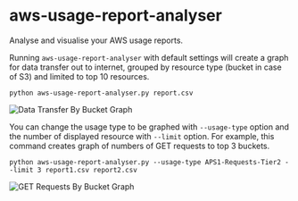 aws-usage-report-analyser
=====

Analyse and visualise your AWS usage reports.

Running `aws-usage-report-analyser` with default settings will create a graph for data transfer out to internet, grouped by resource type (bucket in case of S3) and limited to top 10 resources.

```
python aws-usage-report-analyser.py report.csv
```

![Data Transfer By Bucket Graph](/../screenshots/screenshots/data-transfer-report.jpg)

You can change the usage type to be graphed with `--usage-type` option and the number of displayed resource with `--limit` option. For example, this command creates graph of numbers of GET requests to top 3 buckets.

```
python aws-usage-report-analyser.py --usage-type APS1-Requests-Tier2 --limit 3 report1.csv report2.csv
```

![GET Requests By Bucket Graph](/../screenshots/screenshots/requests-report.jpg)
